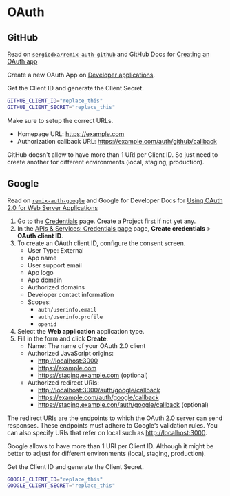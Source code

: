 # OAuth

## GitHub

Read on [`sergiodxa/remix-auth-github`](https://github.com/sergiodxa/remix-auth-github) and GitHub Docs for [Creating an OAuth app](https://docs.github.com/en/apps/oauth-apps/building-oauth-apps/creating-an-oauth-app)

Create a new OAuth App on [Developer applications](https://github.com/settings/developers).

Get the Client ID and generate the Client Secret.

```sh
GITHUB_CLIENT_ID="replace_this"
GITHUB_CLIENT_SECRET="replace_this"
```

Make sure to setup the correct URLs.

- Homepage URL: <https://example.com>
- Authorization callback URL: <https://example.com/auth/github/callback>

GitHub doesn't allow to have more than 1 URI per Client ID. So just need to create another for different environments (local, staging, production).

## Google

Read on [`remix-auth-google`](https://www.npmjs.com/package/remix-auth-google) and Google for Developer Docs for [Using OAuth 2.0 for Web Server Applications](https://developers.google.com/identity/protocols/oauth2/web-server#creatingcred)

1. Go to the [Credentials](https://console.developers.google.com/apis/credentials) page. Create a Project first if not yet any.
2. In the [APIs & Services: Credentials page](https://console.cloud.google.com/apis/credentials) page, **Create credentials** > **OAuth client ID**.
3. To create an OAuth client ID, configure the consent screen.
   - User Type: External
   - App name
   - User support email
   - App logo
   - App domain
   - Authorized domains
   - Developer contact information
   - Scopes:
     - `auth/userinfo.email`
     - `auth/userinfo.profile`
     - `openid`
4. Select the **Web application** application type.
5. Fill in the form and click **Create**.
   - Name: The name of your OAuth 2.0 client
   - Authorized JavaScript origins:
     - <http://localhost:3000>
     - <https://example.com>
     - <https://staging.example.com> (optional)
   - Authorized redirect URIs:
     - <http://localhost:3000/auth/google/callback>
     - <https://example.com/auth/google/callback>
     - <https://staging.example.con/auth/google/callback> (optional)

The redirect URIs are the endpoints to which the OAuth 2.0 server can send responses. These endpoints must adhere to Google’s validation rules. You can also specify URIs that refer on local such as <http://localhost:3000>.

Google allows to have more than 1 URI per Client ID. Although it might be better to adjust for different environments (local, staging, production).

Get the Client ID and generate the Client Secret.

```sh
GOOGLE_CLIENT_ID="replace_this"
GOOGLE_CLIENT_SECRET="replace_this"
```
